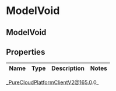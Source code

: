 # ModelVoid

## ModelVoid

## Properties

|Name | Type | Description | Notes|
|------------ | ------------- | ------------- | -------------|



_PureCloudPlatformClientV2@165.0.0_
